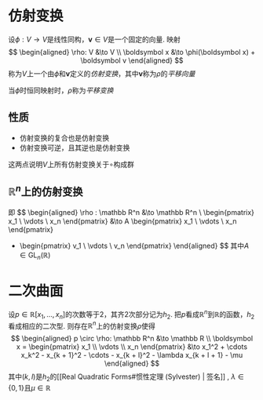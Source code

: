 # 仿射变换
设$\phi: V \to V$是线性同构，$\boldsymbol v \in V$是一个固定的向量. 映射
$$
\begin{aligned}
\rho: V &\to V \\
\boldsymbol x &\to \phi(\boldsymbol x) + \boldsymbol v
\end{aligned}
$$
称为$V$上一个由$\phi$和$\boldsymbol v$定义的*仿射变换*，其中$\boldsymbol v$称为$\rho$的*平移向量*

当$\phi$时恒同映射时，$\rho$称为*平移变换*

## 性质
- 仿射变换的复合也是仿射变换
- 仿射变换可逆，且其逆也是仿射变换

这两点说明$V$上所有仿射变换关于$\circ$构成群

## $\mathbb R^n$上的仿射变换
即
$$
\begin{aligned}
\rho : \mathbb R^n &\to \mathbb R^n \\
\begin{pmatrix}
x_1 \\ \vdots \\ x_n
\end{pmatrix} 
&\to 
A \begin{pmatrix}
x_1 \\ \vdots \\ x_n
\end{pmatrix}
+ \begin{pmatrix}
v_1 \\ 
\vdots \\
v_n
\end{pmatrix}
\end{aligned}
$$
其中$A \in \mathrm{GL}_n(\mathbb R)$



# 二次曲面
设$p \in \mathbb R[x_1, \ldots, x_n]$的次数等于$2$，其齐$2$次部分记为$h_2$. 把$p$看成$\mathbb R^n$到$\mathbb R$的函数，$h_2$看成相应的二次型. 则存在$\mathbb R^n$上的仿射变换$\rho$使得
$$
\begin{aligned}
p \circ \rho: \mathbb R^n &\to \mathbb R \\
\boldsymbol x = \begin{pmatrix}
x_1 \\ \vdots \\ x_n 
\end{pmatrix} &\to
x_1^2 + \cdots x_k^2 - x_{k + 1}^2 - \cdots - x_{k + l}^2 - \lambda x_{k + l + 1} - \mu
\end{aligned}
$$
其中$(k, l)$是$h_2$的[[Real Quadratic Forms#惯性定理 (Sylvester) | 签名]] , $\lambda \in \{0, 1\}$且$\mu \in \mathbb R$
